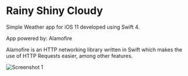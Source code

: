 # Rainy Shiny Cloudy

Simple Weather app for iOS 11 developed using Swift 4.

App powered by: Alamofire

Alamofire is an HTTP networking library written in Swift which makes the use of HTTP Requests easier, among other features.

![Screenshot 1](Rainy-Shiny-Cloudy-App/shot1.png)
